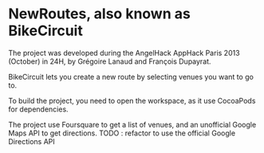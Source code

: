 NewRoutes, also known as BikeCircuit
=========

The project was developed during the AngelHack AppHack Paris 2013 (October) in 24H, by Grégoire Lanaud and François Dupayrat.

BikeCircuit lets you create a new route by selecting venues you want to go to.

To build the project, you need to open the workspace, as it use CocoaPods for dependencies.

The project use Foursquare to get a list of venues, and an unofficial Google Maps API to get directions.
TODO : refactor to use the official Google Directions API
